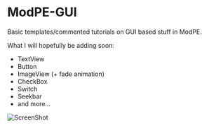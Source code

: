 ModPE-GUI
=========
Basic templates/commented tutorials on GUI based stuff in ModPE.

What I will hopefully be adding soon:

  - TextView
  - Button
  - ImageView (+ fade animation)
  - CheckBox
  - Switch
  - Seekbar
  - and more...

![ScreenShot](https://dl-web.dropbox.com/get/2014_03_13_22.16.38_jrvsgs42014-03-13_22-17-25.png)
